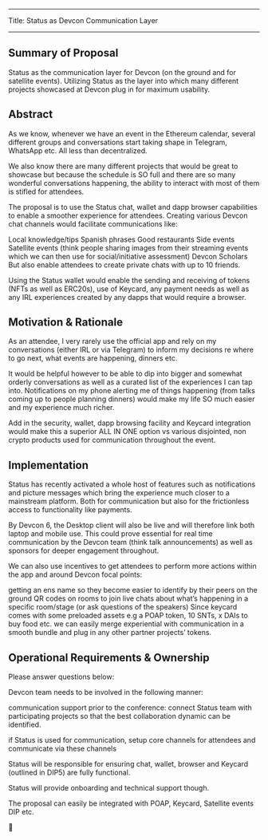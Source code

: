 - - -
Title: Status as Devcon Communication Layer
- - -

## Summary of Proposal

Status as the communication layer for Devcon (on the ground and for satellite events). Utilizing Status as the layer into which many different projects showcased at Devcon plug in for maximum usability.

## Abstract

As we know, whenever we have an event in the Ethereum calendar, several different groups and conversations start taking shape in Telegram, WhatsApp etc. All less than decentralized.

We also know there are many different projects that would be great to showcase but because the schedule is SO full and there are so many wonderful conversations happening, the ability to interact with most of them is stifled for attendees.

The proposal is to use the Status chat, wallet and dapp browser capabilities to enable a smoother experience for attendees. Creating various Devcon chat channels would facilitate communications like:

Local knowledge/tips Spanish phrases Good restaurants Side events Satellite events (think people sharing images from their streaming events which we can then use for social/initiative assessment) Devcon Scholars But also enable attendees to create private chats with up to 10 friends.

Using the Status wallet would enable the sending and receiving of tokens (NFTs as well as ERC20s), use of Keycard, any payment needs as well as any IRL experiences created by any dapps that would require a browser.

## Motivation & Rationale

As an attendee, I very rarely use the official app and rely on my conversations (either IRL or via Telegram) to inform my decisions re where to go next, what events are happening, dinners etc.

It would be helpful however to be able to dip into bigger and somewhat orderly conversations as well as a curated list of the experiences I can tap into. Notifications on my phone alerting me of things happening (from talks coming up to people planning dinners) would make my life SO much easier and my experience much richer.

Add in the security, wallet, dapp browsing facility and Keycard integration would make this a superior ALL IN ONE option vs various disjointed, non crypto products used for communication throughout the event.

## Implementation

Status has recently activated a whole host of features such as notifications and picture messages which bring the experience much closer to a mainstream platform. Both for communication but also for the frictionless access to functionality like payments.

By Devcon 6, the Desktop client will also be live and will therefore link both laptop and mobile use. This could prove essential for real time communication by the Devcon team (think talk announcements) as well as sponsors for deeper engagement throughout.

We can also use incentives to get attendees to perform more actions within the app and around Devcon focal points:

getting an ens name so they become easier to identify by their peers on the ground QR codes on rooms to join live chats about what’s happening in a specific room/stage (or ask questions of the speakers) Since keycard comes with some preloaded assets e.g a POAP token, 10 SNTs, x DAIs to buy food etc. we can easily merge experiential with communication in a smooth bundle and plug in any other partner projects’ tokens.

## Operational Requirements & Ownership
Please answer questions below:

Devcon team needs to be involved in the following manner:

communication support prior to the conference: connect Status team with participating projects so that the best collaboration dynamic can be identified.

if Status is used for communication, setup core channels for attendees and communicate via these channels

Status will be responsible for ensuring chat, wallet, browser and Keycard (outlined in DIP5) are fully functional.

Status will provide onboarding and technical support though.

The proposal can easily be integrated with POAP, Keycard, Satellite events DIP etc.

:rocket:
